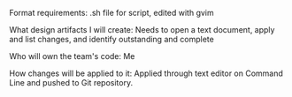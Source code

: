 Format requirements: .sh file for script, edited with gvim

What design artifacts I will create: Needs to open a text document, apply and list changes, and identify outstanding and complete 

Who will own the team's code: Me

How changes will be applied to it: Applied through text editor on Command Line and pushed to Git repository.
